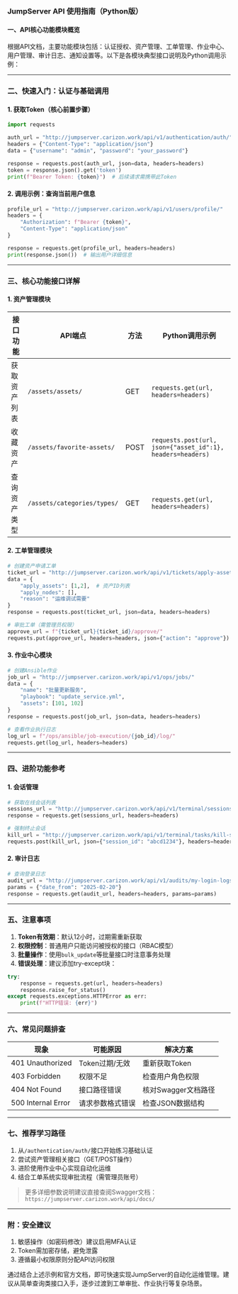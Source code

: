 ### JumpServer API 使用指南（Python版）

#### 一、API核心功能模块概览
根据API文档，主要功能模块包括：认证授权、资产管理、工单管理、作业中心、用户管理、审计日志、通知设置等。以下是各模块典型接口说明及Python调用示例：

---

### 二、快速入门：认证与基础调用
#### 1. 获取Token（核心前置步骤）
```python
import requests

auth_url = "http://jumpserver.carizon.work/api/v1/authentication/auth/"
headers = {"Content-Type": "application/json"}
data = {"username": "admin", "password": "your_password"}

response = requests.post(auth_url, json=data, headers=headers)
token = response.json().get('token')
print(f"Bearer Token: {token}")  # 后续请求需携带此Token
```

#### 2. 调用示例：查询当前用户信息
```python
profile_url = "http://jumpserver.carizon.work/api/v1/users/profile/"
headers = {
    "Authorization": f"Bearer {token}",
    "Content-Type": "application/json"
}

response = requests.get(profile_url, headers=headers)
print(response.json())  # 输出用户详细信息
```

---

### 三、核心功能接口详解
#### 1. 资产管理模块
| 接口功能     | API端点                     | 方法 | Python调用示例                                             |
| ------------ | --------------------------- | ---- | ---------------------------------------------------------- |
| 获取资产列表 | `/assets/assets/`           | GET  | `requests.get(url, headers=headers)`                       |
| 收藏资产     | `/assets/favorite-assets/`  | POST | `requests.post(url, json={"asset_id":1}, headers=headers)` |
| 查询资产类型 | `/assets/categories/types/` | GET  | `requests.get(url, headers=headers)`                       |

#### 2. 工单管理模块
```python
# 创建资产申请工单
ticket_url = "http://jumpserver.carizon.work/api/v1/tickets/apply-asset-tickets/"
data = {
    "apply_assets": [1,2],  # 资产ID列表
    "apply_nodes": [], 
    "reason": "运维调试需要"
}
response = requests.post(ticket_url, json=data, headers=headers)

# 审批工单（需管理员权限）
approve_url = f"{ticket_url}{ticket_id}/approve/"
requests.put(approve_url, headers=headers, json={"action": "approve"})
```

#### 3. 作业中心模块
```python
# 创建Ansible作业
job_url = "http://jumpserver.carizon.work/api/v1/ops/jobs/"
data = {
    "name": "批量更新服务",
    "playbook": "update_service.yml",
    "assets": [101, 102]
}
response = requests.post(job_url, json=data, headers=headers)

# 查看作业执行日志
log_url = f"/ops/ansible/job-execution/{job_id}/log/"
requests.get(log_url, headers=headers)
```

---

### 四、进阶功能参考
#### 1. 会话管理
```python
# 获取在线会话列表
sessions_url = "http://jumpserver.carizon.work/api/v1/terminal/sessions/online-info/"
response = requests.get(sessions_url, headers=headers)

# 强制终止会话
kill_url = "http://jumpserver.carizon.work/api/v1/terminal/tasks/kill-session-for-ticket/"
requests.post(kill_url, json={"session_id": "abcd1234"}, headers=headers)
```

#### 2. 审计日志
```python
# 查询登录日志
audit_url = "http://jumpserver.carizon.work/api/v1/audits/my-login-logs/"
params = {"date_from": "2025-02-20"}
response = requests.get(audit_url, headers=headers, params=params)
```

---

### 五、注意事项
1. **Token有效期**：默认12小时，过期需重新获取
2. **权限控制**：普通用户只能访问被授权的接口（RBAC模型）
3. **批量操作**：使用`bulk_update`等批量接口时注意事务处理
4. **错误处理**：建议添加try-except块：
```python
try:
    response = requests.get(url, headers=headers)
    response.raise_for_status()
except requests.exceptions.HTTPError as err:
    print(f"HTTP错误: {err}")
```

---

### 六、常见问题排查
| 现象               | 可能原因         | 解决方案            |
| ------------------ | ---------------- | ------------------- |
| 401 Unauthorized   | Token过期/无效   | 重新获取Token       |
| 403 Forbidden      | 权限不足         | 检查用户角色权限    |
| 404 Not Found      | 接口路径错误     | 核对Swagger文档路径 |
| 500 Internal Error | 请求参数格式错误 | 检查JSON数据结构    |

---

### 七、推荐学习路径
1. 从`/authentication/auth/`接口开始练习基础认证
2. 尝试资产管理相关接口（GET/POST操作）
3. 进阶使用作业中心实现自动化运维
4. 结合工单系统实现审批流程（需管理员账号）

> 更多详细参数说明建议直接查阅Swagger文档：`https://jumpserver.carizon.work/api/docs/`

---

### 附：安全建议
1. 敏感操作（如密码修改）建议启用MFA认证
2. Token需加密存储，避免泄露
3. 遵循最小权限原则分配API访问权限

通过结合上述示例和官方文档，即可快速实现JumpServer的自动化运维管理。建议从简单查询类接口入手，逐步过渡到工单审批、作业执行等复杂场景。